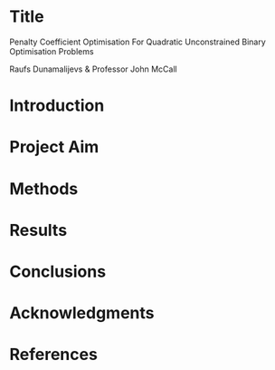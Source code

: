 # Title
Penalty Coefficient Optimisation For Quadratic Unconstrained Binary Optimisation Problems

Raufs Dunamalijevs & Professor John McCall

# Introduction

# Project Aim

# Methods

# Results

# Conclusions

# Acknowledgments

# References
